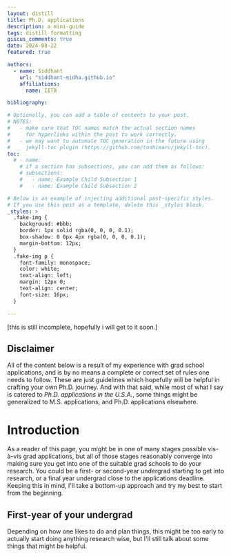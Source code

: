 ```yaml
---
layout: distill
title: Ph.D. applications
description: a mini-guide  
tags: distill formatting
giscus_comments: true
date: 2024-08-22
featured: true

authors:
  - name: Siddhant
    url: "siddhant-midha.github.io"
    affiliations:
      name: IITB

bibliography:  

# Optionally, you can add a table of contents to your post.
# NOTES:
#   - make sure that TOC names match the actual section names
#     for hyperlinks within the post to work correctly.
#   - we may want to automate TOC generation in the future using
#     jekyll-toc plugin (https://github.com/toshimaru/jekyll-toc).
toc:
  # - name: 
    # if a section has subsections, you can add them as follows:
    # subsections:
    #   - name: Example Child Subsection 1
    #   - name: Example Child Subsection 2

# Below is an example of injecting additional post-specific styles.
# If you use this post as a template, delete this _styles block.
_styles: >
  .fake-img {
    background: #bbb;
    border: 1px solid rgba(0, 0, 0, 0.1);
    box-shadow: 0 0px 4px rgba(0, 0, 0, 0.1);
    margin-bottom: 12px;
  }
  .fake-img p {
    font-family: monospace;
    color: white;
    text-align: left;
    margin: 12px 0;
    text-align: center;
    font-size: 16px;
  }

---
```


[this is still incomplete, hopefully i will get to it soon.]

## Disclaimer
All of the content below is a result of my experience with grad school applications, and is by no means a complete or correct set of rules one needs to follow. These are just guidelines which hopefully will be helpful in crafting your own Ph.D. journey. And with that said, while most of what I say is catered to  _Ph.D. applications in the U.S.A._, some things might be generalized to M.S. applications, and Ph.D. applications elsewhere.


# Introduction

As a reader of this page, you might be in one of many stages possible vis-à-vis grad applications, but all of those stages reasonably converge into making sure you get into one of the suitable grad schools to do your research. You could be a first- or second-year undergrad starting to get into research, or a final year undergrad close to the applications deadline. Keeping this in mind, I'll take a bottom-up approach and try my best to start from the beginning. 

## First-year of your undergrad

Depending on how one likes to do and plan things, this might be too early to actually start doing anything research wise, but I'll still talk about some things that might be helpful.